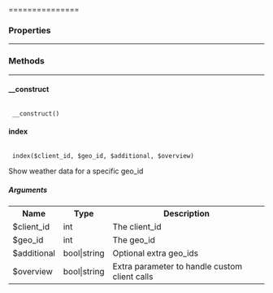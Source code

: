 ===============

### Properties
----------



### Methods
----------

#### __construct

<code>
 __construct()
</code>



#### index

<code>
 index($client_id, $geo_id, $additional, $overview)
</code>

Show weather data for a specific geo_id

##### Arguments

<table>
  <tr>
    <th>Name</th><th>Type</th><th>Description</th>
  </tr><tr><td>$client_id</td><td>int</td><td>The client_id</td></tr><tr><td>$geo_id</td><td>int</td><td>The geo_id</td></tr><tr><td>$additional</td><td>bool|string</td><td>Optional extra geo_ids</td></tr><tr><td>$overview</td><td>bool|string</td><td>Extra parameter to handle custom client calls</td></tr></table>

